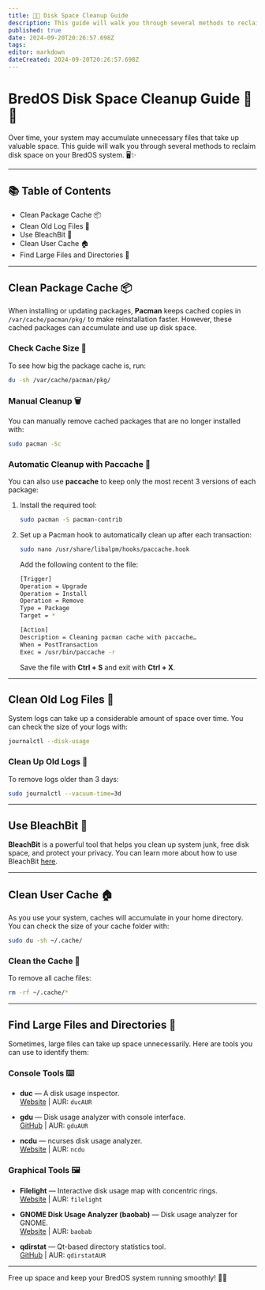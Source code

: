```yaml
---
title: 🧹💾 Disk Space Cleanup Guide 
description: This guide will walk you through several methods to reclaim disk space on your BredOS system. 🖥️✨
published: true
date: 2024-09-20T20:26:57.698Z
tags: 
editor: markdown
dateCreated: 2024-09-20T20:26:57.698Z
---
```


# BredOS Disk Space Cleanup Guide 🧹💾

Over time, your system may accumulate unnecessary files that take up valuable space. This guide will walk you through several methods to reclaim disk space on your BredOS system. 🖥️✨

---

## 📚 Table of Contents
* Clean Package Cache 📦
* Clean Old Log Files 📝
* Use BleachBit 🧽
* Clean User Cache 🏠
* Find Large Files and Directories 📂

---

## Clean Package Cache 📦
When installing or updating packages, **Pacman** keeps cached copies in `/var/cache/pacman/pkg/` to make reinstallation faster. However, these cached packages can accumulate and use up disk space.

### Check Cache Size 📏
To see how big the package cache is, run:
```bash
du -sh /var/cache/pacman/pkg/
```

### Manual Cleanup 🗑️
You can manually remove cached packages that are no longer installed with:
```bash
sudo pacman -Sc
```

### Automatic Cleanup with Paccache 🔄
You can also use **paccache** to keep only the most recent 3 versions of each package:
1. Install the required tool:
   ```bash
   sudo pacman -S pacman-contrib
   ```
2. Set up a Pacman hook to automatically clean up after each transaction:
   ```bash
   sudo nano /usr/share/libalpm/hooks/paccache.hook
   ```
   Add the following content to the file:
   ```bash
   [Trigger]
   Operation = Upgrade
   Operation = Install
   Operation = Remove
   Type = Package
   Target = *

   [Action]
   Description = Cleaning pacman cache with paccache…
   When = PostTransaction
   Exec = /usr/bin/paccache -r
   ```
   Save the file with **Ctrl + S** and exit with **Ctrl + X**.

---

## Clean Old Log Files 📝
System logs can take up a considerable amount of space over time. You can check the size of your logs with:
```bash
journalctl --disk-usage
```

### Clean Up Old Logs 🧼
To remove logs older than 3 days:
```bash
sudo journalctl --vacuum-time=3d
```

---

## Use BleachBit 🧽
**BleachBit** is a powerful tool that helps you clean up system junk, free disk space, and protect your privacy. You can learn more about how to use BleachBit [here](https://www.bleachbit.org/).

---

## Clean User Cache 🏠
As you use your system, caches will accumulate in your home directory. You can check the size of your cache folder with:
```bash
sudo du -sh ~/.cache/
```

### Clean the Cache 🧹
To remove all cache files:
```bash
rm -rf ~/.cache/*
```

---

## Find Large Files and Directories 📂
Sometimes, large files can take up space unnecessarily. Here are tools you can use to identify them:

### Console Tools ⌨️
- **duc** — A disk usage inspector.  
  [Website](https://duc.zevv.nl) | AUR: `ducAUR`

- **gdu** — Disk usage analyzer with console interface.  
  [GitHub](https://github.com/dundee/gdu) | AUR: `gduAUR`

- **ncdu** — ncurses disk usage analyzer.  
  [Website](https://dev.yorhel.nl/ncdu) | AUR: `ncdu`

### Graphical Tools 🖼️
- **Filelight** — Interactive disk usage map with concentric rings.  
  [Website](https://apps.kde.org/filelight) | AUR: `filelight`

- **GNOME Disk Usage Analyzer (baobab)** — Disk usage analyzer for GNOME.  
  [Website](https://wiki.gnome.org/Apps/DiskUsageAnalyzer) | AUR: `baobab`

- **qdirstat** — Qt-based directory statistics tool.  
  [GitHub](https://github.com/shundhammer/qdirstat) | AUR: `qdirstatAUR`

---

Free up space and keep your BredOS system running smoothly! 💪✨
